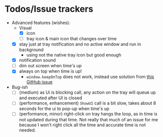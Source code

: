# Todos/Issue trackers

- Advanced features (wishes):
    - Visual
        - [x] icon
        - [ ] tray icon & main icon that changes over time
    - [x] stay just at tray notification and no active window and run in background
        - using not the native tray icon but good enough  
    - [X] notification sound
    - [ ] dim out screen when time's up
    - [x] always on top when time is up!
        - `window.keepOnTop` does not work, instead use solution from 
          [this GitHub issue](https://github.com/PySimpleGUI/PySimpleGUI/issues/2977)
- Bug-ish
    - [ ] (medium) as Ui is blocking call, any action on the tray will queue up and executed after UI is closed
    - [ ] (performance, enhancement) `ShowUI` call is a bit slow, takes about 8 seconds for the ui to pop-up when time's up
    - [ ] (performance, minor) right-click on tray hangs the loop, as in time is not updated during that time.
          Not really that much of an issue for me because I won't right click all the time and accurate time is not needed.

